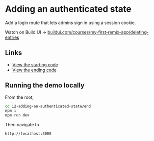 # Adding an authenticated state

Add a login route that lets admins sign in using a session cookie.

Watch on Build UI → [buildui.com/courses/my-first-remix-app/deleting-entries](https://buildui.com/courses/my-first-remix-app/adding-an-authenticated-state)

## Links

- [View the starting code](./begin)
- [View the ending code](./end)

## Running the demo locally

From the root,

```sh
cd 12-adding-an-authenticated-state/end
npm i
npm run dev
```

Then navigate to

```
http://localhost:3000
```
